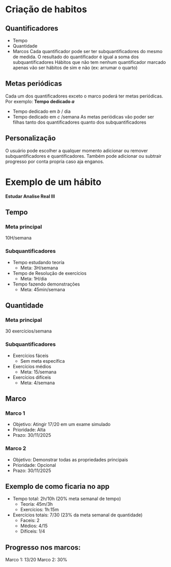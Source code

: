 # Criação de habitos
## Quantificadores
- Tempo
- Quantidade
- Marcos
Cada quantificador pode ser ter subquantificadores do mesmo de medida. O resultado do quantificador é igual a soma dos subquantificadores
Hábitos que não tem nenhum quantificador marcado apenas vão ser hábitos de sim e não (ex: arrumar o quarto)
## Metas periódicas
Cada um dos quantificadores exceto o marco poderá ter metas periódicas. Por exemplo:
**Tempo dedicado $a$**
- Tempo dedicado em $b$ / dia
- Tempo dedicado em $c$ /semana 
As metas periódicas vão poder ser filhas tanto dos quantificadores quanto dos subquantificadores
## Personalização
O usuário pode escolher a qualquer momento adicionar ou remover subquantificadores e quantificadores. Também pode adicionar ou subtrair progresso por conta propria caso aja enganos.

# Exemplo de um hábito
**Estudar Analise Real III**
## Tempo
### Meta principal
10H/semana
### Subquantificadores
- Tempo estudando teoría
	- Meta: 3H/semana
- Tempo de Resolução de exercícios
	- Meta: 1H/dia
- Tempo fazendo demonstrações
	- Meta: 45min/semana
## Quantidade
### Meta principal
30 exercícios/semana
### Subquantificadores
- Exercícios fáceis
	- Sem meta específica
- Exercícios médios
	- Meta: 15/semana
- Exercícios difíceis
	- Meta: 4/semana
## Marco
### Marco 1
- Objetivo: Atingir 17/20 em um exame simulado
- Prioridade: Alta
- Prazo: 30/11/2025
### Marco 2
- Objetivo: Demonstrar todas as propriedades principais
- Prioridade: Opcional
- Prazo: 30/11/2025
## Exemplo de como ficaria no app
- Tempo total: 2h/10h (20% meta semanal de tempo)
	- Teoría: 45m/3h
	- Exercícios: 1h:15m
- Exercícios  totais: 7/30 (23% da meta semanal de quantidade)
	- Faceis: 2
	- Médios: 4/15
	- Difíceis: 1/4
## Progresso nos marcos:
Marco 1: 13/20
Marco 2: 30%